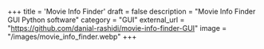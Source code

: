 +++
title = 'Movie Info Finder'
draft = false
description = "Movie Info Finder GUI Python software"
category = "GUI"
external_url = "https://github.com/danial-rashidi/movie-info-finder-GUI"
image = "/images/movie_info_finder.webp"
+++
